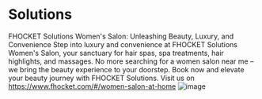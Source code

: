 # Solutions
FHOCKET Solutions Women's Salon: Unleashing Beauty, Luxury, and Convenience
Step into luxury and convenience at FHOCKET Solutions Women's Salon, your sanctuary for hair spas, spa treatments, hair highlights, and massages. No more searching for a women salon near me – we bring the beauty experience to your doorstep. Book now and elevate your beauty journey with FHOCKET Solutions.
Visit us on https://www.fhocket.com/#/women-salon-at-home
![image](https://github.com/Fhocket/Solutions/assets/161831545/d29014ea-fa75-4cf7-9fbd-931b28afe079)
